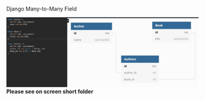 Django Many-to-Many Field

<img src = "https://github.com/samrids/Django_M2M_Field/blob/main/screen/1632462072361.jpeg">
<b>Please see on screen short folder</b>
